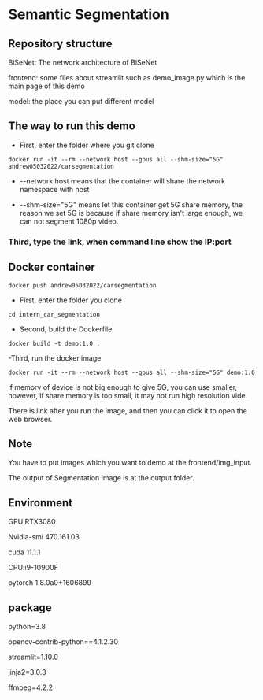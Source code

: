 # Semantic Segmentation

## Repository structure

BiSeNet: The network architecture of BiSeNet

frontend: some files about streamlit such as demo_image.py which is the main page of this demo

model: the place you can put different model

## The way to run this demo

- First, enter the folder where you git clone 
```console
docker run -it --rm --network host --gpus all --shm-size="5G" andrew05032022/carsegmentation
```

- --network host means that the container will share the network namespace with host

- --shm-size="5G" means let this container get 5G share memory, the reason we set 5G is because if share memory isn't large enough, we can not segment 1080p video.

### Third, type the link, when command line show the IP:port

## Docker container

```console
docker push andrew05032022/carsegmentation

```
- First, enter the folder you clone
```console
cd intern_car_segmentation
```

- Second, build the Dockerfile
```console
docker build -t demo:1.0 .
```

-Third, run the docker image
```console
docker run -it --rm --network host --gpus all --shm-size="5G" demo:1.0
```
if memory of device is not big enough to give 5G, you can use smaller, however, if share memory is too small, it may not run high resolution vide.

There is link after you run the image, and then you can click it to open the web browser.

## Note
You have to put images which you want to demo at the frontend/img_input.

The output of Segmentation image is at the output folder.


## Environment

GPU RTX3080

Nvidia-smi 470.161.03

cuda 11.1.1

CPU:i9-10900F

pytorch 1.8.0a0+1606899

## package
python=3.8

opencv-contrib-python==4.1.2.30

streamlit=1.10.0

jinja2=3.0.3

ffmpeg=4.2.2

